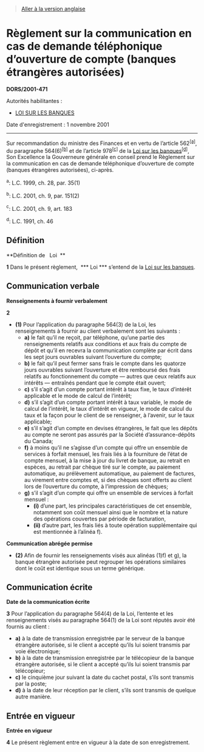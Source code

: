 > [Aller à la version anglaise](/en/Regulations/Statutory%20Orders%20and%20Regulations/2001/471.md)

# Règlement sur la communication en cas de demande téléphonique d’ouverture de compte (banques étrangères autorisées)

**DORS/2001-471**

Autorités habilitantes : 
- [LOI SUR LES BANQUES](/fr/Lois/Lois%20du%20Canada/1991/ch.%2046.md)

Date d'enregistrement : 1 novembre 2001

----------

Sur recommandation du ministre des Finances et en vertu de l’article 562<sup><a href='#footnotea_f'>[a]</a></sup>, du paragraphe 564(6)<sup><a href='#footnoteb_f'>[b]</a></sup> et de l’article 978<sup><a href='#footnotec_f'>[c]</a></sup> de la [Loi sur les banques](/fr/Lois/Lois%20du%20Canada/1991/ch.%2046.md)<sup><a href='#footnoted_f'>[d]</a></sup>, Son Excellence la Gouverneure générale en conseil prend le Règlement sur la communication en cas de demande téléphonique d’ouverture de compte (banques étrangères autorisées), ci-après.

<a name='footnotea_f'><sup>a</sup></a>: L.C. 1999, ch. 28, par. 35(1)<br />

<a name='footnoteb_f'><sup>b</sup></a>: L.C. 2001, ch. 9, par. 151(2)<br />

<a name='footnotec_f'><sup>c</sup></a>: L.C. 2001, ch. 9, art. 183<br />

<a name='footnoted_f'><sup>d</sup></a>: L.C. 1991, ch. 46<br />




## Définition



**Définition de   Loi  **

**1** Dans le présent règlement,  *** Loi *** s’entend de la [Loi sur les banques](/fr/Lois/Lois%20du%20Canada/1991/ch.%2046.md).




## Communication verbale



**Renseignements à fournir verbalement**

**2** 

- **(1)** Pour l’application du paragraphe 564(3) de la Loi, les renseignements à fournir au client verbalement sont les suivants :
	- **a)** le fait qu’il ne reçoit, par téléphone, qu’une partie des renseignements relatifs aux conditions et aux frais du compte de dépôt et qu’il en recevra la communication complète par écrit dans les sept jours ouvrables suivant l’ouverture du compte;
	- **b)** le fait qu’il peut fermer sans frais le compte dans les quatorze jours ouvrables suivant l’ouverture et être remboursé des frais relatifs au fonctionnement du compte — autres que ceux relatifs aux intérêts — entraînés pendant que le compte était ouvert;
	- **c)** s’il s’agit d’un compte portant intérêt à taux fixe, le taux d’intérêt applicable et le mode de calcul de l’intérêt;
	- **d)** s’il s’agit d’un compte portant intérêt à taux variable, le mode de calcul de l’intérêt, le taux d’intérêt en vigueur, le mode de calcul du taux et la façon pour le client de se renseigner, à l’avenir, sur le taux applicable;
	- **e)** s’il s’agit d’un compte en devises étrangères, le fait que les dépôts au compte ne seront pas assurés par la Société d’assurance-dépôts du Canada;
	- **f)** à moins qu’il ne s’agisse d’un compte qui offre un ensemble de services à forfait mensuel, les frais liés à la fourniture de l’état de compte mensuel, à la mise à jour du livret de banque, au retrait en espèces, au retrait par chèque tiré sur le compte, au paiement automatique, au prélèvement automatique, au paiement de factures, au virement entre comptes et, si des chèques sont offerts au client lors de l’ouverture du compte, à l’impression de chèques;
	- **g)** s’il s’agit d’un compte qui offre un ensemble de services à forfait mensuel :
		- **(i)** d’une part, les principales caractéristiques de cet ensemble, notamment son coût mensuel ainsi que le nombre et la nature des opérations couvertes par période de facturation,
		- **(ii)** d’autre part, les frais liés à toute opération supplémentaire qui est mentionnée à l’alinéa f).

**Communication abrégée permise**

- **(2)** Afin de fournir les renseignements visés aux alinéas (1)f) et g), la banque étrangère autorisée peut regrouper les opérations similaires dont le coût est identique sous un terme générique.




## Communication écrite



**Date de la communication écrite**

**3** Pour l’application du paragraphe 564(4) de la Loi, l’entente et les renseignements visés au paragraphe 564(1) de la Loi sont réputés avoir été fournis au client :
- **a)** à la date de transmission enregistrée par le serveur de la banque étrangère autorisée, si le client a accepté qu’ils lui soient transmis par voie électronique;
- **b)** à la date de transmission enregistrée par le télécopieur de la banque étrangère autorisée, si le client a accepté qu’ils lui soient transmis par télécopieur;
- **c)** le cinquième jour suivant la date du cachet postal, s’ils sont transmis par la poste;
- **d)** à la date de leur réception par le client, s’ils sont transmis de quelque autre manière.




## Entrée en vigueur



**Entrée en vigueur**

**4** Le présent règlement entre en vigueur à la date de son enregistrement.


